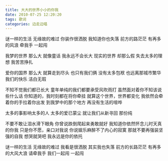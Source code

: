 ```yaml
---
title: 大大的世界小小的你我
date: 2010-07-25 12:20:20
tags: 歌词
categories: 边走边唱
---
```

谜一样的生活
无缘故的难过
你装作很洒脱
我知道你也失落
前方的路茫茫
有再多的风浪
牵我手
一起闯
<!-- more -->    
我梦的世界
那么大
就像童话
我永远不会长大
现实的世界
却那么假
失去太多的理想
我苦苦挣扎
    
爱你的国界
那么大
就算走到尽头
也只有我们俩
没有太多包袱
也远离那城市繁华
我们的快乐
洁白无瑕
    
不知不觉我们都已长大
童年单纯的我们都要承受风吹雨打
虽然面对着你不知该说些什么话
你知道的，我时刻都在将你牵挂
就算这个世界，世界都变化
我依然会牵着你的手拉着你出发
到我梦中的那个地方
再没有生活的喧哗
    
太多的事影响太多的人
太多的爱已蒙尘
就让我们从新寻回
那份纯
    
不要不敢让泪水滑下眼角
你曾说跌倒爬起来勇敢就好
我知道你依然怀念儿时天真的你我
只是你不愿，亲口对我说
你说娱乐麻醉不了内心的寂寞
那就不要再强装坚强的自我
想哭就哭吧
我永远是你的依托
    
谜一样的生活
无缘故的难过
我看是很洒脱
其实我也失落
前方的长路茫茫
有再多的大风大浪
请牵我手
我们一起闯
一起闯